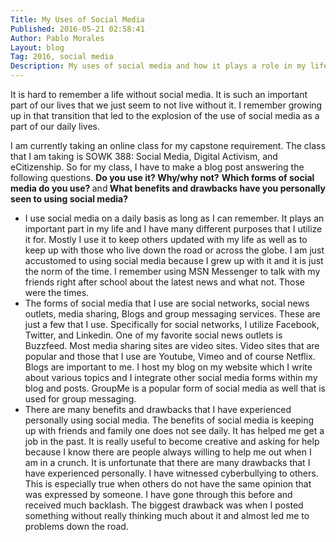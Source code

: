 ```yaml
---
Title: My Uses of Social Media
Published: 2016-05-21 02:58:41
Author: Pablo Morales
Layout: blog
Tag: 2016, social media
Description: My uses of social media and how it plays a role in my life.
---
```

It is hard to remember a life without social media. It is such an important part of our lives that we just seem to not live without it.  I remember growing up in that transition that led to the explosion of the use of social media as a part of our daily lives.

I am currently taking an online class for my capstone requirement. The class that I am taking is
SOWK 388: Social Media, Digital Activism, and eCitizenship. So for my class, I have to make a blog post answering the following questions. <strong>Do you use it? Why/why not?</strong> <strong>Which forms of social media do you use? </strong>and<strong> What benefits and drawbacks have you personally seen to using social media?</strong>
<ul>
         <li>I use social media on a daily basis as long as I can remember. It plays an important part in my life and I have many different purposes that I utilize it for. Mostly I use it to keep others updated with my life as well as to keep up with those who live down the road or across the globe.  I am just accustomed to using social media because I grew up with it and it is just the norm of the time. I remember using MSN Messenger to talk with my friends right after school about the latest news and what not. Those were the times.</li>
         <li>The forms of social media that I use are social networks, social news outlets, media sharing, Blogs and group messaging services. These are just a few that I use. Specifically for social networks, I utilize Facebook, Twitter, and Linkedin.  One of my favorite social news outlets is Buzzfeed. Most media sharing sites are video sites. Video sites that are popular and those that I use are Youtube, Vimeo and of course Netflix. Blogs are important to me. I host my blog on my website which I write about various topics and I integrate other social media forms within my blog and posts. GroupMe is a popular form of social media as well that is used for group messaging.</li>
         <li>There are many benefits and drawbacks that I have experienced personally using social media. The benefits of social media is keeping up with friends and family one does not see daily. It has helped me get a job in the past. It is really useful to become creative and asking for help because I know there are people always willing to help me out when I am in a crunch. It is unfortunate that there are many drawbacks that I have experienced personally. I have witnessed cyberbullying to others. This is especially true when others do not have the same opinion that was expressed by someone. I have gone through this before and received much backlash. The biggest drawback was when I posted something without really thinking much about it and almost led me to problems down the road.</li>
</ul>
&nbsp;

&nbsp;

